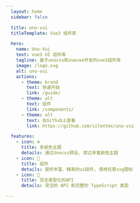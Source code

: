 ```yaml
---
  layout: home
  sidebar: false

  title: uno-vui
  titleTemplate: Vue3 组件库

  hero:
    name: Uno-Vui
    text: vue3 UI 组件库
    tagline: 基于unocss和vueuse开发的vue3组件库
    image: /logo.svg
    alt: uno-vui
    actions:
      - theme: brand
        text: 快速开始
        link: /guide/
      - theme: alt
        text: 组件
        link: /components/
      - theme: alt
        text: 在Github上查看
        link: https://github.com/silentmx/uno-vui

  features:
    - icon: ⚙️
      title: 多颜色主题
      details: 通过Unocss预设, 提过多套颜色主题
    - icon: 🌈
      title: 组件
      details: 提供丰富、精美的ui组件, 使用任意svg图标
    - icon: 🔑
      title: 完全类型化的API
      details: 灵活的 API 和完整的 TypeScript 类型

---
```

<script setup lang="ts">
import { version } from "../packages/uno-vui/package.json";

onMounted(() => {
  if(version && !document.querySelector("#version-samp")) {
    const tagLineParagragh = document.querySelector('div.VPHero.has-image.VPHomeHero > div > div.main > p.tagline');
    const docsReleaseTagSpan = document.createElement('samp');
    docsReleaseTagSpan.id = "version-samp";
    docsReleaseTagSpan.classList.add(...["bg-primary", "px-2", "py-1", "text-sm", "rd-3", "text-gray-100", "v-mid", "ml-1"]);
    docsReleaseTagSpan.innerText = `v${version}`;
    tagLineParagragh?.appendChild(docsReleaseTagSpan);
  }
});
</script>